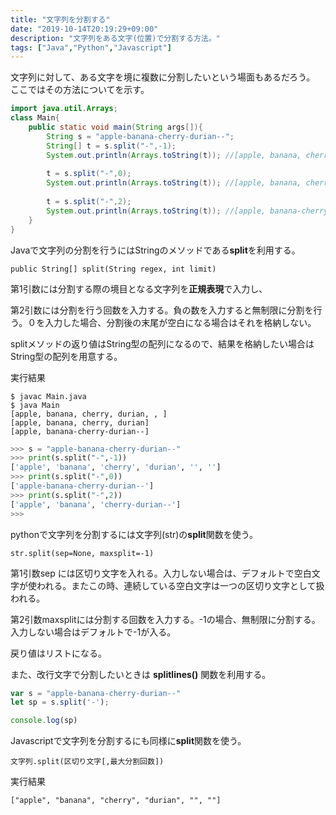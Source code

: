 ```yaml
---
title: "文字列を分割する"
date: "2019-10-14T20:19:29+09:00"
description: "文字列をある文字(位置)で分割する方法。"
tags: ["Java","Python","Javascript"]
---
```


文字列に対して、ある文字を境に複数に分割したいという場面もあるだろう。
ここではその方法についてを示す。

<div class="note_content_by_programming_language" id="note_content_Java">

```java
import java.util.Arrays;
class Main{
    public static void main(String args[]){
        String s = "apple-banana-cherry-durian--";
        String[] t = s.split("-",-1);
        System.out.println(Arrays.toString(t)); //[apple, banana, cherry, durian, , ]
  
        t = s.split("-",0);
        System.out.println(Arrays.toString(t)); //[apple, banana, cherry, durian]
  
        t = s.split("-",2);
        System.out.println(Arrays.toString(t)); //[apple, banana-cherry-durian--]
    }
}
```

Javaで文字列の分割を行うにはStringのメソッドである**split**を利用する。  

`public String[] split(String regex, int limit)`  

第1引数には分割する際の境目となる文字列を**正規表現**で入力し、  

第2引数には分割を行う回数を入力する。負の数を入力すると無制限に分割を行う。０を入力した場合、分割後の末尾が空白になる場合はそれを格納しない。  

splitメソッドの返り値はString型の配列になるので、結果を格納したい場合はString型の配列を用意する。

実行結果

```
$ javac Main.java 
$ java Main
[apple, banana, cherry, durian, , ]
[apple, banana, cherry, durian]
[apple, banana-cherry-durian--]
```

</div>
<div class="note_content_by_programming_language" id="note_content_Python">

```python
>>> s = "apple-banana-cherry-durian--"
>>> print(s.split("-",-1))
['apple', 'banana', 'cherry', 'durian', '', '']
>>> print(s.split("-",0))
['apple-banana-cherry-durian--']
>>> print(s.split("-",2))
['apple', 'banana', 'cherry-durian--']
>>>
```

pythonで文字列を分割するには文字列(str)の**split**関数を使う。   

`str.split(sep=None, maxsplit=-1)`   

第1引数sep には区切り文字を入れる。入力しない場合は、デフォルトで空白文字が使われる。またこの時、連続している空白文字は一つの区切り文字として扱われる。  

第2引数maxsplitには分割する回数を入力する。-1の場合、無制限に分割する。入力しない場合はデフォルトで-1が入る。  

戻り値はリストになる。

また、改行文字で分割したいときは **splitlines()** 関数を利用する。

</div>
<div class="note_content_by_programming_language" id="note_content_Javascript">

```javascript
var s = "apple-banana-cherry-durian--"
let sp = s.split('-');

console.log(sp)
```

Javascriptで文字列を分割するにも同様に**split**関数を使う。   

`文字列.split(区切り文字[,最大分割回数])`   

実行結果

```
["apple", "banana", "cherry", "durian", "", ""]
```

</div>

